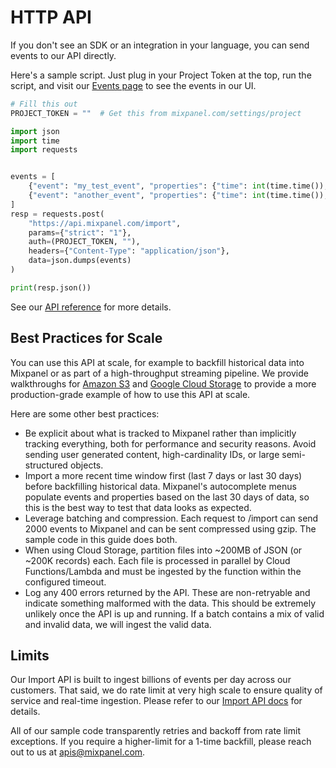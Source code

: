 # HTTP API

If you don't see an SDK or an integration in your language, you can send events to our API directly.

Here's a sample script. Just plug in your Project Token at the top, run the script, and visit our [Events page](https://mixpanel.com/report/events) to see the events in our UI.
```python test.py
# Fill this out
PROJECT_TOKEN = ""  # Get this from mixpanel.com/settings/project

import json
import time
import requests


events = [
    {"event": "my_test_event", "properties": {"time": int(time.time()), "distinct_id": "test_user_1", "$insert_id": "04ce0cf4-a633-4371-b665-9b45317b4976", "city": "San Francisco"}},
    {"event": "another_event", "properties": {"time": int(time.time()), "distinct_id": "test_user_2", "$insert_id": "3b033b9a-6bc9-4b70-90c3-a53e11f6896e", "city": "Seattle"}}
]
resp = requests.post(
    "https://api.mixpanel.com/import",
    params={"strict": "1"},
    auth=(PROJECT_TOKEN, ""),
    headers={"Content-Type": "application/json"},
    data=json.dumps(events)
)

print(resp.json())
```

See our [API reference](/reference/ingestion/events) for more details.


## Best Practices for Scale
You can use this API at scale, for example to backfill historical data into Mixpanel or as part of a high-throughput streaming pipeline. We provide walkthroughs for [Amazon S3](/docs/tracking/integrations/s3-import) and [Google Cloud Storage](/docs/tracking/integrations/gcs-import) to provide a more production-grade example of how to use this API at scale.


Here are some other best practices:
* Be explicit about what is tracked to Mixpanel rather than implicitly tracking everything, both for performance and security reasons. Avoid sending user generated content, high-cardinality IDs, or large semi-structured objects.	
* Import a more recent time window first (last 7 days or last 30 days) before backfilling historical data. Mixpanel's autocomplete menus populate events and properties based on the last 30 days of data, so this is the best way to test that data looks as expected.	
* Leverage batching and compression. Each request to /import can send 2000 events to Mixpanel and can be sent compressed using gzip. The sample code in this guide does both.	
* When using Cloud Storage, partition files into ~200MB of JSON (or ~200K records) each. Each file is processed in parallel by Cloud Functions/Lambda and must be ingested by the function within the configured timeout.	
* Log any 400 errors returned by the API. These are non-retryable and indicate something malformed with the data. This should be extremely unlikely once the API is up and running. If a batch contains a mix of valid and invalid data, we will ingest the valid data.	

## Limits
Our Import API is built to ingest billions of events per day across our customers. That said, we do rate limit at very high scale to ensure quality of service and real-time ingestion. Please refer to our [Import API docs](/reference/ingestion/events) for details.	

All of our sample code transparently retries and backoff from rate limit exceptions. If you require a higher-limit for a 1-time backfill, please reach out to us at apis@mixpanel.com.	
